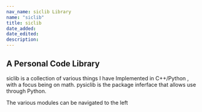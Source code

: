 ```yaml
---
nav_name: siclib Library
name: "siclib"
title: siclib
date_added:
date_edited:
description:
---
```


## A Personal Code Library
siclib is a collection of various things I have Implemented in C++/Python
, with a focus being on math. pysiclib is the package inferface that allows
use through Python.

The various modules can be navigated to the left
